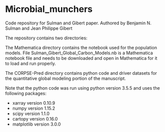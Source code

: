 # Microbial_munchers

Code repository for Sulman and Gibert paper.
Authored by Benjamin N. Sulman and Jean Philippe Gibert

The repository contains two directories:

The Mathematica directory contains the notebook used for the population models. File Sulman_Gibert_Global_Carbon_Models.nb is a Mathematica notebook file and needs to be downloaded and open in Mathematica for it to load and run properly.

The CORPSE-Pred directory contains python code and driver datasets for the quantitative global modeling portion of the manuscript.

Note that the python code was run using python version 3.5.5 and uses the following packages:

* xarray version 0.10.9
* numpy version 1.15.2
* scipy version 1.1.0
* cartopy version 0.16.0
* matplotlib version 3.0.0
